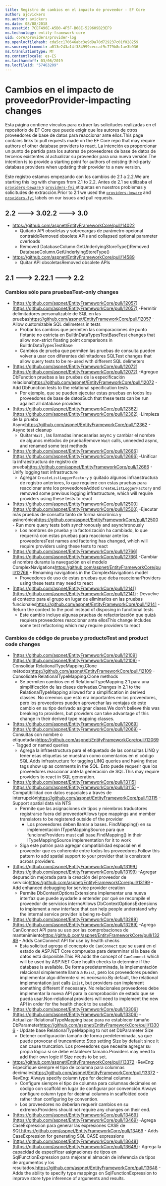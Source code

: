 ```yaml
---
title: Registro de cambios en el impacto de proveedor - EF Core
author: ajcvickers
ms.author: avickers
ms.date: 08/08/2018
ms.assetid: 7CEF496E-A5B0-4F5F-B68E-529609B23EF9
ms.technology: entity-framework-core
uid: core/providers/provider-log
ms.openlocfilehash: cda5cc170646abc3e9d9a70d729237c01f028259
ms.sourcegitcommit: a013e243a14f384999ceccaf9c779b8c1ae3b936
ms.translationtype: MT
ms.contentlocale: es-ES
ms.lasthandoff: 03/06/2019
ms.locfileid: "57463209"
---
```

# <a name="provider-impacting-changes"></a><span data-ttu-id="f2073-102">Cambios en el impacto de proveedor</span><span class="sxs-lookup"><span data-stu-id="f2073-102">Provider-impacting changes</span></span>

<span data-ttu-id="f2073-103">Esta página contiene vínculos para extraer las solicitudes realizadas en el repositorio de EF Core que puede exigir que los autores de otros proveedores de base de datos para reaccionar ante ellos.</span><span class="sxs-lookup"><span data-stu-id="f2073-103">This page contains links to pull requests made on the EF Core repo that may require authors of other database providers to react.</span></span> <span data-ttu-id="f2073-104">La intención es proporcionar un punto de partida para los autores de proveedores de base de datos de terceros existentes al actualizar su proveedor para una nueva versión.</span><span class="sxs-lookup"><span data-stu-id="f2073-104">The intention is to provide a starting point for authors of existing third-party database providers when updating their provider to a new version.</span></span>

<span data-ttu-id="f2073-105">Este registro estamos empezando con los cambios de 2.1 a 2.2.</span><span class="sxs-lookup"><span data-stu-id="f2073-105">We are starting this log with changes from 2.1 to 2.2.</span></span> <span data-ttu-id="f2073-106">Antes de 2.1 se utilizaba el [ `providers-beware` ](https://github.com/aspnet/EntityFrameworkCore/labels/providers-beware) y [ `providers-fyi` ](https://github.com/aspnet/EntityFrameworkCore/labels/providers-fyi) etiquetas en nuestros problemas y solicitudes de extracción.</span><span class="sxs-lookup"><span data-stu-id="f2073-106">Prior to 2.1 we used the [`providers-beware`](https://github.com/aspnet/EntityFrameworkCore/labels/providers-beware) and [`providers-fyi`](https://github.com/aspnet/EntityFrameworkCore/labels/providers-fyi) labels on our issues and pull requests.</span></span>

## <a name="22-----30"></a><span data-ttu-id="f2073-107">2.2 ---> 3.0</span><span class="sxs-lookup"><span data-stu-id="f2073-107">2.2 ---> 3.0</span></span>

* https://github.com/aspnet/EntityFrameworkCore/pull/14022
  * <span data-ttu-id="f2073-108">Quitado API obsoletas y sobrecargas de parámetro opcional contraído</span><span class="sxs-lookup"><span data-stu-id="f2073-108">Removed obsolete APIs and collapsed optional parameter overloads</span></span>
  * <span data-ttu-id="f2073-109">Removed DatabaseColumn.GetUnderlyingStoreType()</span><span class="sxs-lookup"><span data-stu-id="f2073-109">Removed DatabaseColumn.GetUnderlyingStoreType()</span></span>
* https://github.com/aspnet/EntityFrameworkCore/pull/14589
  * <span data-ttu-id="f2073-110">Quitar API obsoletas</span><span class="sxs-lookup"><span data-stu-id="f2073-110">Removed obsolete APIs</span></span>

## <a name="21-----22"></a><span data-ttu-id="f2073-111">2.1 ---> 2.2</span><span class="sxs-lookup"><span data-stu-id="f2073-111">2.1 ---> 2.2</span></span>

### <a name="test-only-changes"></a><span data-ttu-id="f2073-112">Cambios sólo para pruebas</span><span class="sxs-lookup"><span data-stu-id="f2073-112">Test-only changes</span></span>

* <span data-ttu-id="f2073-113">[https://github.com/aspnet/EntityFrameworkCore/pull/12057](https://github.com/aspnet/EntityFrameworkCore/pull/12057) -Permitir delimitadores personalizable de SQL en las pruebas</span><span class="sxs-lookup"><span data-stu-id="f2073-113">https://github.com/aspnet/EntityFrameworkCore/pull/12057 - Allow customizable SQL delimeters in tests</span></span>
  * <span data-ttu-id="f2073-114">Probar los cambios que permiten las comparaciones de punto flotante no estricta en BuiltInDataTypesTestBase</span><span class="sxs-lookup"><span data-stu-id="f2073-114">Test changes that allow non-strict floating point comparisons in BuiltInDataTypesTestBase</span></span>
  * <span data-ttu-id="f2073-115">Cambios de prueba que permiten las pruebas de consulta pueden volver a usar con diferentes delimitadores SQL</span><span class="sxs-lookup"><span data-stu-id="f2073-115">Test changes that allow query tests to be re-used with different SQL delimeters</span></span>
* <span data-ttu-id="f2073-116">[https://github.com/aspnet/EntityFrameworkCore/pull/12072](https://github.com/aspnet/EntityFrameworkCore/pull/12072) -Agregue DbFunction pruebas a las pruebas de la especificación relacional</span><span class="sxs-lookup"><span data-stu-id="f2073-116">https://github.com/aspnet/EntityFrameworkCore/pull/12072 - Add DbFunction tests to the relational specification tests</span></span>
  * <span data-ttu-id="f2073-117">Por ejemplo, que se pueden ejecutar estas pruebas en todos los proveedores de base de datos</span><span class="sxs-lookup"><span data-stu-id="f2073-117">Such that these tests can be run against all database providers</span></span>
* <span data-ttu-id="f2073-118">[https://github.com/aspnet/EntityFrameworkCore/pull/12362](https://github.com/aspnet/EntityFrameworkCore/pull/12362) -Limpieza de la prueba Async</span><span class="sxs-lookup"><span data-stu-id="f2073-118">https://github.com/aspnet/EntityFrameworkCore/pull/12362 - Async test cleanup</span></span>
  * <span data-ttu-id="f2073-119">Quitar `Wait` , las llamadas innecesarias async y cambiar el nombre de algunos métodos de prueba</span><span class="sxs-lookup"><span data-stu-id="f2073-119">Remove `Wait` calls, unneeded async, and renamed some test methods</span></span>
* <span data-ttu-id="f2073-120">[https://github.com/aspnet/EntityFrameworkCore/pull/12666](https://github.com/aspnet/EntityFrameworkCore/pull/12666) -Unificar la infraestructura de registro de prueba</span><span class="sxs-lookup"><span data-stu-id="f2073-120">https://github.com/aspnet/EntityFrameworkCore/pull/12666 - Unify logging test infrastructure</span></span>
  * <span data-ttu-id="f2073-121">Agregar `CreateListLoggerFactory` y quitado algunos infraestructura de registro anteriores, lo que requiere con estas pruebas para reaccionar ante los proveedores</span><span class="sxs-lookup"><span data-stu-id="f2073-121">Added `CreateListLoggerFactory` and removed some previous logging infrastructure, which will require providers using these tests to react</span></span>
* <span data-ttu-id="f2073-122">[https://github.com/aspnet/EntityFrameworkCore/pull/12500](https://github.com/aspnet/EntityFrameworkCore/pull/12500) -Ejecutar más pruebas de consulta tanto de forma sincrónica y asincrónica</span><span class="sxs-lookup"><span data-stu-id="f2073-122">https://github.com/aspnet/EntityFrameworkCore/pull/12500 - Run more query tests both synchronously and asynchronously</span></span>
  * <span data-ttu-id="f2073-123">Los nombres de prueba y la factorización ha cambiado, lo que requerirá con estas pruebas para reaccionar ante los proveedores</span><span class="sxs-lookup"><span data-stu-id="f2073-123">Test names and factoring has changed, which will require providers using these tests to react</span></span>
* <span data-ttu-id="f2073-124">[https://github.com/aspnet/EntityFrameworkCore/pull/12766](https://github.com/aspnet/EntityFrameworkCore/pull/12766) -Cambiar el nombre durante la navegación en el modelo ComplexNavigations</span><span class="sxs-lookup"><span data-stu-id="f2073-124">https://github.com/aspnet/EntityFrameworkCore/pull/12766 - Renaming navigations in the ComplexNavigations model</span></span>
  * <span data-ttu-id="f2073-125">Proveedores de uso de estas pruebas que deba reaccionar</span><span class="sxs-lookup"><span data-stu-id="f2073-125">Providers using these tests may need to react</span></span>
* <span data-ttu-id="f2073-126">[https://github.com/aspnet/EntityFrameworkCore/pull/12141](https://github.com/aspnet/EntityFrameworkCore/pull/12141) : Devuelve el contexto para el grupo en lugar de eliminarlos en las pruebas funcionales</span><span class="sxs-lookup"><span data-stu-id="f2073-126">https://github.com/aspnet/EntityFrameworkCore/pull/12141 - Return the context to the pool instead of disposing in functional tests</span></span>
  * <span data-ttu-id="f2073-127">Este cambio incluye algunas pruebas de refactorización que quizá requiera proveedores reaccionar ante ellos</span><span class="sxs-lookup"><span data-stu-id="f2073-127">This change includes some test refactoring which may require providers to react</span></span>


### <a name="test-and-product-code-changes"></a><span data-ttu-id="f2073-128">Cambios de código de prueba y producto</span><span class="sxs-lookup"><span data-stu-id="f2073-128">Test and product code changes</span></span>

* <span data-ttu-id="f2073-129">[https://github.com/aspnet/EntityFrameworkCore/pull/12109](https://github.com/aspnet/EntityFrameworkCore/pull/12109) -Consolidar RelationalTypeMapping.Clone métodos</span><span class="sxs-lookup"><span data-stu-id="f2073-129">https://github.com/aspnet/EntityFrameworkCore/pull/12109 - Consolidate RelationalTypeMapping.Clone methods</span></span>
  * <span data-ttu-id="f2073-130">Se permiten cambios en el RelationalTypeMapping 2.1 para una simplificación de las clases derivadas.</span><span class="sxs-lookup"><span data-stu-id="f2073-130">Changes in 2.1 to the RelationalTypeMapping allowed for a simplification in derived classes.</span></span> <span data-ttu-id="f2073-131">No creemos que esto era importantes en los proveedores, pero los proveedores pueden aprovechar las ventajas de este cambio en su tipo derivado asignar clases.</span><span class="sxs-lookup"><span data-stu-id="f2073-131">We don't believe this was breaking to providers, but providers can take advantage of this change in their derived type mapping classes.</span></span>
* <span data-ttu-id="f2073-132">[https://github.com/aspnet/EntityFrameworkCore/pull/12069](https://github.com/aspnet/EntityFrameworkCore/pull/12069) -Consultas con nombre o etiquetadas</span><span class="sxs-lookup"><span data-stu-id="f2073-132">https://github.com/aspnet/EntityFrameworkCore/pull/12069 - Tagged or named queries</span></span>
  * <span data-ttu-id="f2073-133">Agrega la infraestructura para el etiquetado de las consultas LINQ y tener esas etiquetas se muestran como comentarios en el código SQL.</span><span class="sxs-lookup"><span data-stu-id="f2073-133">Adds infrastructure for tagging LINQ queries and having those tags show up as comments in the SQL.</span></span> <span data-ttu-id="f2073-134">Esto puede requerir que los proveedores reaccionar ante la generación de SQL.</span><span class="sxs-lookup"><span data-stu-id="f2073-134">This may require providers to react in SQL generation.</span></span>
* <span data-ttu-id="f2073-135">[https://github.com/aspnet/EntityFrameworkCore/pull/13115](https://github.com/aspnet/EntityFrameworkCore/pull/13115) -Compatibilidad con datos espaciales a través de interrupción</span><span class="sxs-lookup"><span data-stu-id="f2073-135">https://github.com/aspnet/EntityFrameworkCore/pull/13115 - Support spatial data via NTS</span></span>
  * <span data-ttu-id="f2073-136">Permite que las asignaciones de tipos y miembros traductores registrarse fuera del proveedor</span><span class="sxs-lookup"><span data-stu-id="f2073-136">Allows type mappings and member translators to be registered outside of the provider</span></span>
    * <span data-ttu-id="f2073-137">Los proveedores deben llamar a bases. FindMapping() en su implementación ITypeMappingSource para que funcione</span><span class="sxs-lookup"><span data-stu-id="f2073-137">Providers must call base.FindMapping() in their ITypeMappingSource implementation for it to work</span></span>
  * <span data-ttu-id="f2073-138">Siga este patrón para agregar compatibilidad espacial en el proveedor que es coherente entre todos los proveedores.</span><span class="sxs-lookup"><span data-stu-id="f2073-138">Follow this pattern to add spatial support to your provider that is consistent across providers.</span></span>
* <span data-ttu-id="f2073-139">[https://github.com/aspnet/EntityFrameworkCore/pull/13199](https://github.com/aspnet/EntityFrameworkCore/pull/13199) -Agregar depuración mejorada para la creación del proveedor de servicio</span><span class="sxs-lookup"><span data-stu-id="f2073-139">https://github.com/aspnet/EntityFrameworkCore/pull/13199 - Add enhanced debugging for service provider creation</span></span>
  * <span data-ttu-id="f2073-140">Permite DbContextOptionsExtensions implementar una nueva interfaz que puede ayudarle a entender por qué se recompile el proveedor de servicios interno</span><span class="sxs-lookup"><span data-stu-id="f2073-140">Allows DbContextOptionsExtensions to implement a new interface that can help people understand why the internal service provider is being re-built</span></span>
* <span data-ttu-id="f2073-141">[https://github.com/aspnet/EntityFrameworkCore/pull/13289](https://github.com/aspnet/EntityFrameworkCore/pull/13289) -Agrega CanConnect API para su uso por las comprobaciones de mantenimiento</span><span class="sxs-lookup"><span data-stu-id="f2073-141">https://github.com/aspnet/EntityFrameworkCore/pull/13289 - Adds CanConnect API for use by health checks</span></span>
  * <span data-ttu-id="f2073-142">Esta solicitud agrega el concepto de `CanConnect` que se usará en el estado de ASP.NET Core comprueba para determinar si la base de datos está disponible.</span><span class="sxs-lookup"><span data-stu-id="f2073-142">This PR adds the concept of `CanConnect` which will be used by ASP.NET Core health checks to determine if the database is available.</span></span> <span data-ttu-id="f2073-143">De forma predeterminada, la implementación relacional simplemente llama a `Exist`, pero los proveedores pueden implementar algo diferente si es necesario.</span><span class="sxs-lookup"><span data-stu-id="f2073-143">By default, the relational implementation just calls `Exist`, but providers can implement something different if necessary.</span></span> <span data-ttu-id="f2073-144">No relacionales proveedores debe implementar la nueva API para la comprobación de estado que se pueda usar.</span><span class="sxs-lookup"><span data-stu-id="f2073-144">Non-relational providers will need to implement the new API in order for the health check to be usable.</span></span>
* <span data-ttu-id="f2073-145">[https://github.com/aspnet/EntityFrameworkCore/pull/13306](https://github.com/aspnet/EntityFrameworkCore/pull/13306) -Actualizar RelationalTypeMapping base para no establecer tamaño DbParameter</span><span class="sxs-lookup"><span data-stu-id="f2073-145">https://github.com/aspnet/EntityFrameworkCore/pull/13306 - Update base RelationalTypeMapping to not set DbParameter Size</span></span>
  * <span data-ttu-id="f2073-146">Detener configuración tamaño de forma predeterminada, ya que puede provocar el truncamiento.</span><span class="sxs-lookup"><span data-stu-id="f2073-146">Stop setting Size by default since it can cause truncation.</span></span> <span data-ttu-id="f2073-147">Los proveedores que necesite agregar su propia lógica si se debe establecer tamaño.</span><span class="sxs-lookup"><span data-stu-id="f2073-147">Providers may need to add their own logic if Size needs to be set.</span></span>
* <span data-ttu-id="f2073-148">https://github.com/aspnet/EntityFrameworkCore/pull/13372 -RevEng: Especifique siempre el tipo de columna para columnas decimales</span><span class="sxs-lookup"><span data-stu-id="f2073-148">https://github.com/aspnet/EntityFrameworkCore/pull/13372 - RevEng: Always specify column type for decimal columns</span></span>
  * <span data-ttu-id="f2073-149">Configure siempre el tipo de columna para columnas decimales en código con scaffold en lugar de configurar por convención.</span><span class="sxs-lookup"><span data-stu-id="f2073-149">Always configure column type for decimal columns in scaffolded code rather than configuring by convention.</span></span>
  * <span data-ttu-id="f2073-150">Los proveedores no deberían requerir cambios en su extremo.</span><span class="sxs-lookup"><span data-stu-id="f2073-150">Providers should not require any changes on their end.</span></span>
* <span data-ttu-id="f2073-151">[https://github.com/aspnet/EntityFrameworkCore/pull/13469](https://github.com/aspnet/EntityFrameworkCore/pull/13469) -Agrega CaseExpression para generar las expresiones CASE de SQL</span><span class="sxs-lookup"><span data-stu-id="f2073-151">https://github.com/aspnet/EntityFrameworkCore/pull/13469 - Adds CaseExpression for generating SQL CASE expressions</span></span>
* <span data-ttu-id="f2073-152">[https://github.com/aspnet/EntityFrameworkCore/pull/13648](https://github.com/aspnet/EntityFrameworkCore/pull/13648) : Agrega la capacidad de especificar asignaciones de tipos en SqlFunctionExpression para mejorar el almacén de inferencia de tipos de argumentos y los resultados.</span><span class="sxs-lookup"><span data-stu-id="f2073-152">https://github.com/aspnet/EntityFrameworkCore/pull/13648 - Adds the ability to specify type mappings on SqlFunctionExpression to improve store type inference of arguments and results.</span></span>

